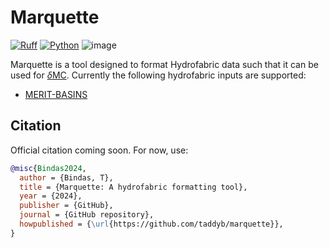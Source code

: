 # Marquette
[![Ruff](https://img.shields.io/endpoint?url=https://raw.githubusercontent.com/astral-sh/ruff/main/assets/badge/v2.json)](https://github.com/astral-sh/ruff)
[![Python](https://img.shields.io/pypi/pyversions/msmhelper)]()
![image](https://github.com/taddyb/marquette/assets/16233925/4a7b8745-7576-4150-bf4a-9469d44a9425)

Marquette is a tool designed to format Hydrofabric data such that it can be used for [$\delta$MC](https://github.com/mhpi/dMC-dev). Currently the following hydrofabric inputs are supported:

- [MERIT-BASINS](https://www.reachhydro.org/home/params/merit-basins)

## Citation

Official citation coming soon. For now, use:

```bibtex
@misc{Bindas2024,
  author = {Bindas, T},
  title = {Marquette: A hydrofabric formatting tool},
  year = {2024},
  publisher = {GitHub},
  journal = {GitHub repository},
  howpublished = {\url{https://github.com/taddyb/marquette}},
}
```

